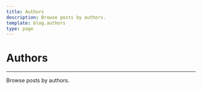 ```yaml
---
title: Authors
description: Browse posts by authors.
template: blog.authors
type: page
---
```


# Authors
---
Browse posts by authors.
